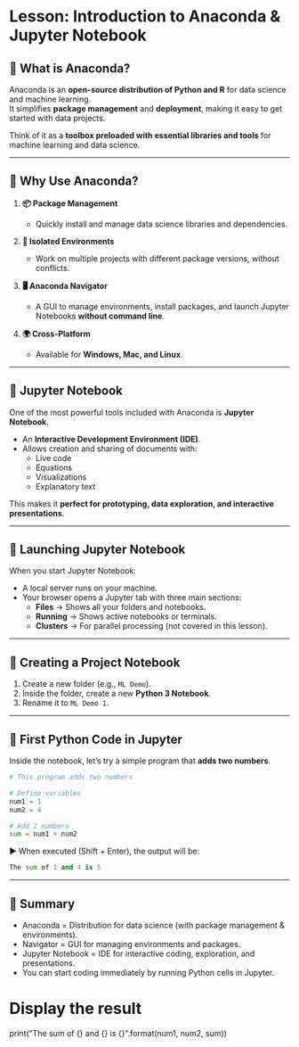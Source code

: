 # Lesson: Introduction to Anaconda & Jupyter Notebook

## 🐍 What is Anaconda?
Anaconda is an **open-source distribution of Python and R** for data science and machine learning.  
It simplifies **package management** and **deployment**, making it easy to get started with data projects.  

Think of it as a **toolbox preloaded with essential libraries and tools** for machine learning and data science.  

---

## 🔑 Why Use Anaconda?
1. **📦 Package Management**  
   - Quickly install and manage data science libraries and dependencies.  

2. **🧩 Isolated Environments**  
   - Work on multiple projects with different package versions, without conflicts.  

3. **🖥️ Anaconda Navigator**  
   - A GUI to manage environments, install packages, and launch Jupyter Notebooks **without command line**.  

4. **🌍 Cross-Platform**  
   - Available for **Windows, Mac, and Linux**.  

---

## 📓 Jupyter Notebook
One of the most powerful tools included with Anaconda is **Jupyter Notebook**.  

- An **Interactive Development Environment (IDE)**.  
- Allows creation and sharing of documents with:  
  - Live code  
  - Equations  
  - Visualizations  
  - Explanatory text  

This makes it **perfect for prototyping, data exploration, and interactive presentations**.  

---

## 🚀 Launching Jupyter Notebook
When you start Jupyter Notebook:  

- A local server runs on your machine.  
- Your browser opens a Jupyter tab with three main sections:  
  - **Files** → Shows all your folders and notebooks.  
  - **Running** → Shows active notebooks or terminals.  
  - **Clusters** → For parallel processing (not covered in this lesson).  

---

## 📂 Creating a Project Notebook
1. Create a new folder (e.g., `ML Demo`).  
2. Inside the folder, create a new **Python 3 Notebook**.  
3. Rename it to `ML Demo 1`.  

---

## 🐍 First Python Code in Jupyter

Inside the notebook, let’s try a simple program that **adds two numbers**.

```python
# This program adds two numbers

# Define variables
num1 = 1
num2 = 4

# Add 2 numbers
sum = num1 + num2
```

▶️ When executed (Shift + Enter), the output will be:

```python
The sum of 1 and 4 is 5
```

---

## 📝 Summary

- Anaconda = Distribution for data science (with package management & environments).
- Navigator = GUI for managing environments and packages.
- Jupyter Notebook = IDE for interactive coding, exploration, and presentations.
- You can start coding immediately by running Python cells in Jupyter.
# Display the result
print("The sum of {} and {} is {}".format(num1, num2, sum))
